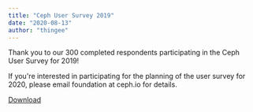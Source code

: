 ```yaml
---
title: "Ceph User Survey 2019"
date: "2020-08-13"
author: "thingee"
---
```


Thank you to our 300 completed respondents participating in the Ceph User Survey for 2019!

If you're interested in participating for the planning of the user survey for 2020, please email foundation at ceph.io for details.

[Download](attachments/Ceph-User-Survey-2019.pdf)
